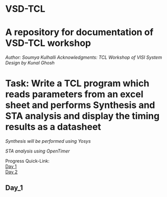 # VSD-TCL
# A repository for documentation of VSD-TCL workshop

_Author: Soumya Kulhalli_
_Acknowledgments: TCL Workshop of VlSI System Design by Kunal Ghosh_

# Task: Write a TCL program which reads parameters from an excel sheet and performs Synthesis and STA analysis and display the timing results as a datasheet
_Synthesis will be performed using Yosys_ 

 _STA analysis using OpenTimer_

Progress Quick-Link:<br />
[Day 1](#Day_1)<br />
[Day 2](#Day_2)<br />


## Day_1
